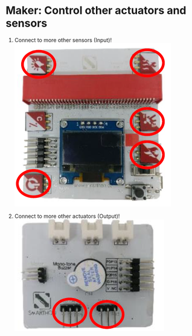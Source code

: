 # Maker: Control other actuators and sensors

1. Connect to more other sensors (Input)!
![pic_300](images/09_1.png)

2. Connect to more other actuators (Output)!
![pic_300](images/09_2.png)
